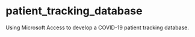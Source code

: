 # patient_tracking_database
Using Microsoft Access to develop a COVID-19 patient tracking database.
